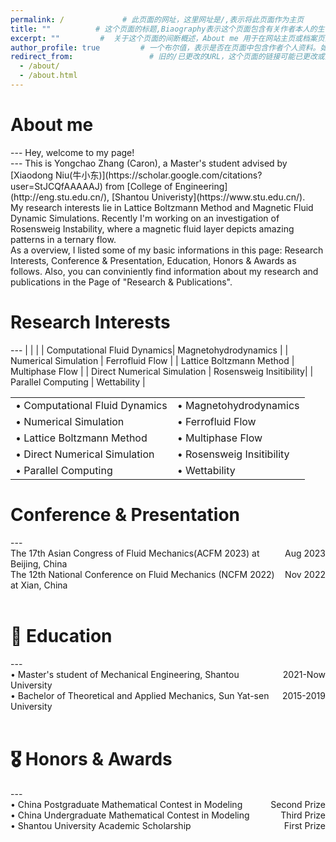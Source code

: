 ```yaml
---
permalink: /             # 此页面的网址，这里网址是/,表示将此页面作为主页
title: ""          # 这个页面的标题,Biaography表示这个页面包含有关作者本人的生平事迹。
excerpt: ""         #  关于这个页面的间断概述，About me 用于在网站主页或档案页面的列表视图中显示时提供预览内容
author_profile: true         # 一个布尔值，表示是否在页面中包含作者个人资料。如果值为true,则会在页面底部显示一个名为作者“Author”的模块，在本案例库中可能指代侧边栏，即sidebar      
redirect_from:                 # 旧的/已更改的URL，这个页面的链接可能已更改或重定向到新页面。此字段值是一个数组，为页面提供其他链接的路径，以避免网站的“404 page not found”错误。
  - /about/
  - /about.html
---
```

<h1>About me</h1>
---
Hey, welcome to my page!  <br>
---
This is Yongchao Zhang (Caron), a Master's student advised by [Xiaodong Niu(牛小东)](https://scholar.google.com/citations?user=StJCQfAAAAAJ) from [College of Engineering](http://eng.stu.edu.cn/), [Shantou Univeristy](https://www.stu.edu.cn/). 
<br>
My research interests lie in Lattice Boltzmann Method and Magnetic Fluid Dynamic Simulations. Recently I'm working on an investigation of Rosensweig Instability, where a magnetic fluid layer depicts amazing patterns in a ternary flow.
<br>
As a overview, I listed some of my basic informations in this page: Research Interests, Conference & Presentation, Education, Honors & Awards as follows.
Also, you can conviniently find information about my research and publications in the Page of "Research & Publications". 

<!--My CV is available here: [Caron Zhang's Curriculum Viate].-->

<h1 id=interests>Research Interests</h1>
---
|                           |                        | 
|  Computational Fluid Dynamics|  Magnetohydrodynamics   | 
|  Numerical Simulation        |  Ferrofluid Flow        | 
|  Lattice Boltzmann Method    |  Multiphase Flow        | 
|  Direct Numerical Simulation |  Rosensweig Insitibility| 
|  Parallel Computing          |  Wettability            | 
<table border=1 frame=void rules=none cols=none >
  <tr>
    <td>• Computational Fluid Dynamics</td>
    <td>• Magnetohydrodynamics</td>
  </tr>
  <tr>
    <td>• Numerical Simulation</td>
    <td>• Ferrofluid Flow</td>
  </tr>
  <tr>
    <td>• Lattice Boltzmann Method</td>
    <td>• Multiphase Flow</td>
  </tr>
  <tr>
    <td>• Direct Numerical Simulation</td>
    <td>• Rosensweig Insitibility</td>
  </tr>
  <tr>
    <td>• Parallel Computing</td>
    <td>• Wettability</td>
  </tr>
<br>
</table>
<h1>Conference & Presentation</h1>
---
<div><span style="float:right">Aug 2023</span>The 17th Asian Congress of Fluid Mechanics(ACFM 2023) at Beijing, China</div>
<div><span style="float:right">Nov 2022</span>The 12th National Conference on Fluid Mechanics (NCFM 2022) at Xian, China</div><br>
<h1 id=educations> 📖 Education</h1>
---
<div><span style="float:right">2021-Now</span>• Master's student of Mechanical Engineering, Shantou University</div>
<div><span style="float:right">2015-2019</span>• Bachelor of Theoretical and Applied Mechanics, Sun Yat-sen University</div><br>
<h1 id=honors>🎖 Honors & Awards</h1>
---
<div><span style="float:right">Second Prize</span>• China Postgraduate Mathematical Contest in Modeling</div>
<div><span style="float:right">Third Prize</span>• China Undergraduate Mathematical Contest in Modeling</div>
<div><span style="float:right">First Prize</span>• Shantou University Academic Scholarship</div>

